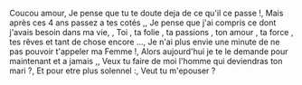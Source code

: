Coucou amour,
  Je pense que tu te doute deja de ce qu'il ce passe !,
  Mais après ces 4 ans passez a tes cotés ,,
  Je pense que j'ai compris ce dont j'avais besoin dans ma vie, ,
  Toi , ta folie , ta passions , ton amour , ta force , tes rêves et tant de chose encore ...,
  Je n'ai plus envie une minute de ne pas pouvoir t'appeler ma Femme !,
  Alors aujourd'hui je te le demande pour maintenant et a jamais ,,
  Veux tu faire de moi l'homme qui deviendras ton mari ?,
  Et pour etre plus solennel :,
  Veut tu m'epouser ?